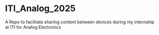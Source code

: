 # ITI_Analog_2025
A Repo to facilitate sharing content between devices during my internship at ITI for Analog Electronics
